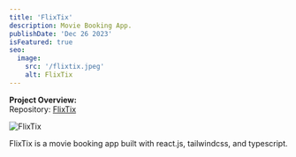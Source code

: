 ```yaml
---
title: 'FlixTix'
description: Movie Booking App.
publishDate: 'Dec 26 2023'
isFeatured: true
seo:
  image:
    src: '/flixtix.jpeg'
    alt: FlixTix
---
```


**Project Overview:**  
Repository: [FlixTix](https://github.com/Rafli-Dewanto/FlixTix)  

![FlixTix](/flixtix.jpeg)
  
FlixTix is a movie booking app built with react.js, tailwindcss, and typescript.